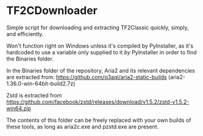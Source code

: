 # TF2CDownloader
Simple script for downloading and extracting TF2Classic quickly, simply, and efficiently.


Won't function right on Windows unless it's compiled by PyInstaller, as it's hardcoded to use a variable only supplied to it *by* PyInstaller in order to find the Binaries folder.

In the Binaries folder of the repository, Aria2 and its relevant dependencies are extracted from: https://github.com/q3aql/aria2-static-builds (aria2-1.36.0-win-64bit-build2.7z)

Zstd is extracted from https://github.com/facebook/zstd/releases/download/v1.5.2/zstd-v1.5.2-win64.zip

The contents of this folder can be freely replaced with your own builds of these tools, as long as aria2c.exe and pzstd.exe are present.
